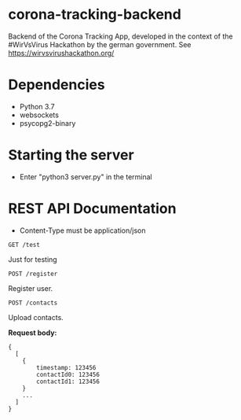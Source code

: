 # corona-tracking-backend
Backend of the Corona Tracking App, developed in the context of the #WirVsVirus Hackathon by the german government. See https://wirvsvirushackathon.org/

# Dependencies
- Python 3.7
- websockets
- psycopg2-binary

# Starting the server
- Enter "python3 server.py" in the terminal

# REST API Documentation
- Content-Type must be application/json
```
GET /test
```
Just for testing
```
POST /register
```
Register user.

```
POST /contacts
```
Upload contacts.

**Request body:**
```
{
  [
    {
        timestamp: 123456
        contactId0: 123456
        contactId1: 123456
    }
    ...
  ]
}
```